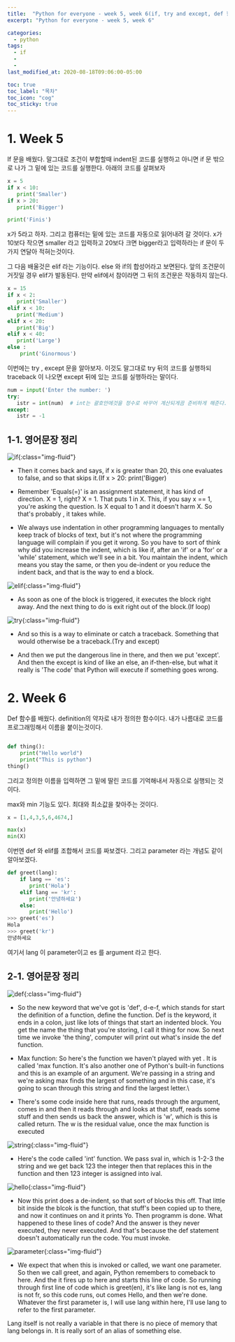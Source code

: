```yaml
---
title:  "Python for everyone - week 5, week 6(if, try and except, def 함수)"
excerpt: "Python for everyone - week 5, week 6"

categories:
  - python
tags:
  - if
  - 
  - 
last_modified_at: 2020-08-18T09:06:00-05:00

toc: true
toc_label: "목차"
toc_icon: "cog"
toc_sticky: true
---
```


# 1. Week 5

If 문을 배웠다. 말그대로 조건이 부합할때 indent된 코드를 실행하고 아니면 if 문 밖으로 나가 그 밑에 있는 코드를 실행한다. 아래의 코드를 살펴보자 

```python
x = 5 
if x < 10:
   print('Smaller')
if x > 20:
   print('Bigger')

print('Finis')
```

x가 5라고 하자. 그리고 컴퓨터는 밑에 있는 코드를 자동으로 읽어내려 갈 것이다. x가 10보다 작으면 smaller 라고 입력하고 20보다 크면 bigger라고 입력하라는 if 문이 두가지 연달아 적혀는것이다.  

그 다음 배울것은 elif 라는 기능이다. else 와 if의 합성어라고 보면된다. 앞의 조건문이 거짓일 경우 elif가 발동된다. 만약 elif에서 참이라면 그 뒤의 조건문은 작동하지 않는다. 

```python
x = 15
if x < 2:
   print('Smaller')
elif x < 10:
   print('Medium')
elif x < 20:
   print('Big')
elif x < 40:
   print('Large')
else :
    print('Ginormous')

```

이번에는 try , except 문을 알아보자. 이것도 말그대로 try 뒤의 코드를 실행하되 traceback 이 나오면 except 뒤에 있는 코드를 실행하라는 말이다. 

```python
num = input('Enter the number: ')
try:
   istr = int(num)  # int는 괄호안에것을 정수로 바꾸어 계산되게끔 준비하게 해준다. 
except:
   istr = -1

```

## 1-1. 영어문장 정리

![if](https://yeonghunko.github.io/assets/img/coursera-python/if.png){:class="img-fluid"}

- Then it comes back and says, if x is greater than 20, this one evaluates to false, and so that skips it.(If x > 20: print('Bigger)

- Remember 'Equals(=)' is an assignment statement, it has kind of direction. X = 1, right? X = 1. That puts 1 in X. This, if you say x == 1, you're asking the question. Is X equal to 1 and it doesn't harm X. So that's probably , it takes while.

- We always use indentation in other programming languages to mentally keep track of blocks of text, but it's not where the programming language will complain if you get it wrong. So you have to sort of think why did you increase the indent, which is like if, after an 'if' or a 'for' or a 'while' statement, which we'll see in a bit. You maintain the indent, which means you stay the same, or then you de-indent or you reduce the indent back, and that is the way to end a block.


![elif](https://yeonghunko.github.io/assets/img/coursera-python/elif.png){:class="img-fluid"}

- As soon as one of the block is triggered, it executes the block right away. And the next thing to do is exit right out of the block.(If loop)


![try](https://yeonghunko.github.io/assets/img/coursera-python/try.png){:class="img-fluid"}


- And so this is a way to eliminate or catch a traceback. Something that would otherwise be a traceback.(Try and except)

- And then we put the dangerous line in there, and then we put 'except'. And then the except is kind of like an else, an if-then-else, but what it really is 'The code' that Python will execute if something goes wrong. 
	


# 2. Week 6

Def 함수를 배웠다. definition의 약자로 내가 정의한 함수이다. 내가 나름대로 코드를 프로그래밍해서 이름을 붙이는것이다. 

```python

def thing():
    print("Hello world")
    print("This is python")
thing()
```

그리고 정의한 이름을 입력하면 그 밑에 딸린 코드를 기억해내서 자동으로 실행되는 것이다.  

max와 min 기능도 있다. 최대와 최소값을 찾아주는 것이다.

```python
x = [1,4,3,5,6,4674,]

max(x)
min(X)
```

이번엔 def 와 elif를 조합해서 코드를 짜보겠다. 그리고 parameter 라는 개념도 같이 알아보겠다.

```python
def greet(lang):
    if lang == 'es':
       print('Hola')
    elif lang == 'kr':
       print('안녕하세요')
    else:
       print('Hello')
>>> greet('es')
Hola
>>> greet('kr')
안녕하세요
```

여기서 lang 이 parameter이고 es 를 argument 라고 한다. 

## 2-1. 영어문장 정리

![def](https://yeonghunko.github.io/assets/img/coursera-python/def.png){:class="img-fluid"}


- So the new keyword that we've got is 'def', d-e-f, which stands for start the definition of a function, define the function. Def is the keyword, it ends in a colon, just like lots of things that start an indented block. You get the name the thing that you're storing, I call it thing for now. So next time we invoke 'the thing', computer will print out what's inside the def function. 

- Max function: So here's the function we haven't played with yet . It is called 'max function. It's also another one of Python's built-in functions and this is an example of an argument. We're passing in a string and we're asking max finds the largest of something and in this case, it's going to scan through this string and find the largest letter.\

- There's some code inside here that runs, reads through the argument, comes in and then it reads through and looks at that stuff, reads some stuff and then sends us back the answer, which is 'w', which is this is called return. The w is the residual value, once the max function is executed


![string](https://yeonghunko.github.io/assets/img/coursera-python/string.png){:class="img-fluid"}


- Here's the code called 'int' function. We pass sval in, which is 1-2-3 the string and we get back 123 the integer then that replaces this in the function and then 123 integer is assigned into ival. 

![hello](https://yeonghunko.github.io/assets/img/coursera-python/hello.png){:class="img-fluid"}

- Now this print does a de-indent, so that sort of blocks this off. That little bit inside the blcok is the function, that stuff's been copied up to there, and now it continues on and it prints Yo.  Then programm is done. What happened to these lines of code? And the answer is they never executed, they never executed. And that's because the def statement doesn't automatically run the code. You must invoke.

![parameter](https://yeonghunko.github.io/assets/img/coursera-python/parameter.png){:class="img-fluid"}


- We expect that when this is invoked or called, we want one parameter. So then we call greet, and again, Python remembers to comeback to here. And the it fires up to here and starts this line of code. So running through first line of code which is greet(en), it's like lang is not es, lang is not fr, so this code runs, out comes Hello, and then we're done. Whatever the first parameter is, I will use lang within here, I'll use lang to refer to the first parameter.  
 
Lang itself is not really a variable in that there is no piece of memory that lang belongs in. It is really sort of an alias of something else.
